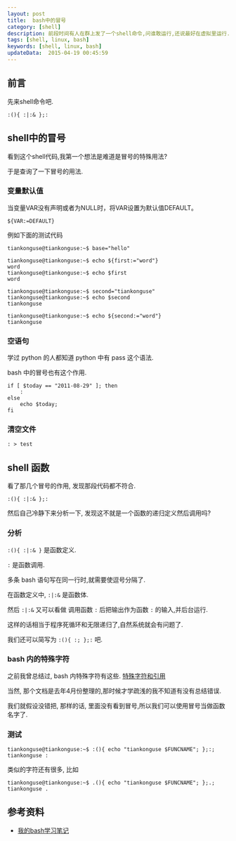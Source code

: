 ```yaml
---  
layout: post
title:  bash中的冒号
category: [shell]  
description: 前段时间有人在群上发了一个shell命令,问谁敢运行,还说最好在虚拟里运行.于是我研究了一下.  
tags: [shell, linux, bash]
keywords: [shell, linux, bash]
updateData:  2015-04-19 00:45:59 
---
```



## 前言

先来shell命令吧.  

```
:(){ :|:& };:
```

## shell中的冒号

看到这个shell代码,我第一个想法是难道是冒号的特殊用法?  

于是查询了一下冒号的用法.  


### 变量默认值

当变量VAR没有声明或者为NULL时，将VAR设置为默认值DEFAULT。  


```
${VAR:=DEFAULT}
```

例如下面的测试代码  

```
tiankonguse@tiankonguse:~$ base="hello"

tiankonguse@tiankonguse:~$ echo ${first:="word"}
word
tiankonguse@tiankonguse:~$ echo $first
word

tiankonguse@tiankonguse:~$ second="tiankonguse"
tiankonguse@tiankonguse:~$ echo $second
tiankonguse

tiankonguse@tiankonguse:~$ echo ${second:="word"}
tiankonguse
```

### 空语句

学过 python 的人都知道 python 中有 pass 这个语法.  

bash 中的冒号也有这个作用.  

```
if [ $today == "2011-08-29" ]; then  
    :  
else  
    echo $today;
fi  
```

### 清空文件

```
: > test
```


## shell 函数


看了那几个冒号的作用, 发现那段代码都不符合.  

```
:(){ :|:& };:
```

然后自己冷静下来分析一下, 发现这不就是一个函数的递归定义然后调用吗?  


### 分析

`:(){ :|:& }` 是函数定义.  

`:` 是函数调用.  

多条 bash 语句写在同一行时,就需要使逗号分隔了.  


在函数定义中, `:|:&` 是函数体.  

然后 `:|:&` 又可以看做 调用函数 `:` 后把输出作为函数 `:` 的输入,并后台运行.  

这样的话相当于程序死循环和无限递归了,自然系统就会有问题了.  

我们还可以简写为 `:(){ :; };:` 吧.  


### bash 内的特殊字符

之前我曾总结过, bash 内特殊字符有这些. [特殊字符和引用][bash-study-command-1]   

当然, 那个文档是去年4月份整理的,那时候才学疏浅的我不知道有没有总结错误.  

我们就假设没错把, 那样的话, 里面没有看到冒号,所以我们可以使用冒号当做函数名字了.  

### 测试

```
tiankonguse@tiankonguse:~$ :(){ echo "tiankonguse $FUNCNAME"; };:;
tiankonguse :
```


类似的字符还有很多, 比如  

```
tiankonguse@tiankonguse:~$ .(){ echo "tiankonguse $FUNCNAME"; };.;
tiankonguse .
```

## 参考资料

* [我的bash学习笔记][bash-study]  


[bash-study-command-1]: https://github.com/tiankonguse/bash-study/blob/master/command.md#%E7%89%B9%E6%AE%8A%E5%AD%97%E7%AC%A6%E5%92%8C%E5%BC%95%E7%94%A8
[bash-study]: https://github.com/tiankonguse/bash-study
[honghuzhilangzixin-7073312]: http://blog.csdn.net/honghuzhilangzixin/article/details/7073312
[prayer-85884]: http://www.cppblog.com/prayer/archive/2009/05/27/85884.html
